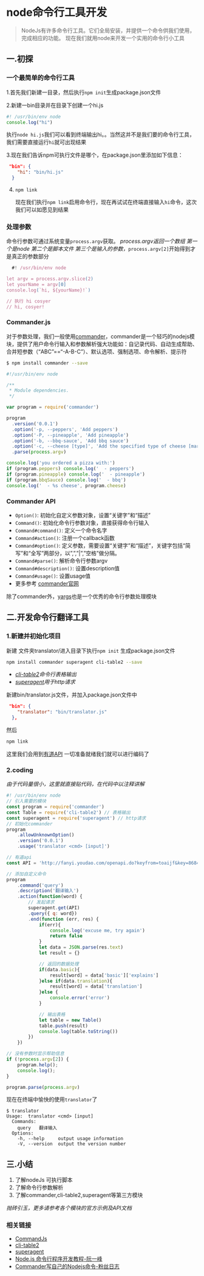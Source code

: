 # node命令行工具开发

> NodeJs有许多命令行工具。它们全局安装，并提供一个命令供我们使用，完成相应的功能。 现在我们就用node来开发一个实用的命令行小工具

## 一.初探

### 一个最简单的命令行工具

1.首先我们新建一目录，然后执行`npm init`生成package.json文件

2.新建一bin目录并在目录下创建一个hi.js

```javascript
#! /usr/bin/env node
console.log("hi")
```

执行`node hi.js`我们可以看到终端输出hi。。当然这并不是我们要的命令行工具，我们需要直接运行`hi`就可出现结果

3.现在我们告诉npm可执行文件是哪个，在package.json里添加如下信息：

```json
 "bin": {
    "hi": "bin/hi.js"
  }
```

4. `npm link` 

   现在我们执行`npm link`启用命令行，现在再试试在终端直接输入`hi`命令，这次我们可以如愿见到结果

### 处理参数

命令行参数可通过系统变量`process.argv`获取。 *process.argv返回一个数组 第一个是node 第二个是脚本文件 第三个是输入的参数，*`process.argv[2]`开始得到才是真正的参数部分

```javascript
  #! /usr/bin/env node

let argv = process.argv.slice(2)
let yourName = argv[0]
console.log(`hi, ${yourName}!`)

// 执行 hi cosyer
// hi, cosyer!
```

### Commander.js
对于参数处理，我们一般使用[commander](https://github.com/tj/commander.js)，commander是一个轻巧的nodejs模块，提供了用户命令行输入和参数解析强大功能如：自记录代码、自动生成帮助、合并短参数（“ABC”==“-A-B-C”）、默认选项、强制选项、命令解析、提示符

 ```bash
 $ npm install commander --save
 ```

```javascript
#!/usr/bin/env node

/**
 * Module dependencies.
 */

var program = require('commander')

program
  .version('0.0.1')
  .option('-p, --peppers', 'Add peppers')
  .option('-P, --pineapple', 'Add pineapple')
  .option('-b, --bbq-sauce', 'Add bbq sauce')
  .option('-c, --cheese [type]', 'Add the specified type of cheese [marble]', 'marble')
  .parse(process.argv)

console.log('you ordered a pizza with:')
if (program.peppers) console.log('  - peppers')
if (program.pineapple) console.log('  - pineapple')
if (program.bbqSauce) console.log('  - bbq')
console.log('  - %s cheese', program.cheese)
```
### Commander API
- `Option()`: 初始化自定义参数对象，设置“关键字”和“描述” 
- `Command()`: 初始化命令行参数对象，直接获得命令行输入 
- `Command#command()`: 定义一个命令名字 
- `Command#action()`: 注册一个callback函数 
- `Command#option()`: 定义参数，需要设置“关键字”和“描述”，关键字包括“简写”和“全写”两部分，以”,”,”|”,”空格”做分隔。 
- `Command#parse()`: 解析命令行参数argv 
- `Command#description()`: 设置description值 
- `Command#usage()`: 设置usage值
- 更多参考 [commander官网](http://tj.github.io/commander.js/)

除了commander外，[yargs](http://yargs.js.org/)也是一个优秀的命令行参数处理模块

## 二.开发命令行翻译工具

### 1.新建并初始化项目
新建 文件夹translator/进入目录下执行`npm init` 生成package.json文件
```bash
npm install commander superagent cli-table2 --save
```
- *[cli-table2](http://npm.taobao.org/package/cli-table2)命令行表格输出*
- *[superagent](http://visionmedia.github.io/superagent/)用于http请求*

新建bin/translator.js文件，并加入package.json文件中
```json
 "bin": {
    "translator": "bin/translator.js"
  },
```
然后
```bash
npm link
```

这里我们会用到[有道API](http://fanyi.youdao.com/openapi?path=data-mode)
一切准备就绪我们就可以进行编码了

### 2.coding
*由于代码量很小，这里就直接贴代码，在代码中以注释讲解*
```javascript
#! /usr/bin/env node
// 引入需要的模块
const program = require('commander')
const Table = require('cli-table2') // 表格输出
const superagent = require('superagent') // http请求
// 初始化commander
program
    .allowUnknownOption()
    .version('0.0.1')
    .usage('translator <cmd> [input]')

// 有道api
const API = 'http://fanyi.youdao.com/openapi.do?keyfrom=toaijf&key=868480929&type=data&doctype=json&version=1.1'

// 添加自定义命令
program
    .command('query')
    .description('翻译输入')
    .action(function(word) {
        // 发起请求
        superagent.get(API)
        .query({ q: word})
        .end(function (err, res) {
            if(err){
                console.log('excuse me, try again')
                return false
            }
            let data = JSON.parse(res.text)
            let result = {}

            // 返回的数据处理
            if(data.basic){
                result[word] = data['basic']['explains']
            }else if(data.translation){
                result[word] = data['translation']
            }else {
                console.error('error')
            }

            // 输出表格
            let table = new Table()
            table.push(result)
            console.log(table.toString())
        })
    })

// 没有参数时显示帮助信息
if (!process.argv[2]) {
    program.help();
    console.log();
}

program.parse(process.argv)
```

现在在终端中愉快的使用`translator`了

```
$ translator
Usage:  translator <cmd> [input]
  Commands:
    query   翻译输入
  Options:
    -h, --help     output usage information
    -V, --version  output the version number
```

## 三.小结

1. 了解nodeJs 可执行脚本
2. 了解命令行参数解析
3. 了解commander,cli-table2,superagent等第三方模块

*抛砖引玉，更多请参考各个模块的官方示例及API文档*

### 相关链接
- [CommandJs](http://tj.github.io/commander.js/#Command.prototype.parseExpectedArgs)
- [cli-table2](http://npm.taobao.org/package/cli-table2)
- [superagent](http://visionmedia.github.io/superagent/)
- [Node.js 命令行程序开发教程-阮一峰](http://www.ruanyifeng.com/blog/2015/05/command-line-with-node.html)
- [Commander写自己的Nodejs命令-粉丝日志](http://blog.fens.me/nodejs-commander/)
